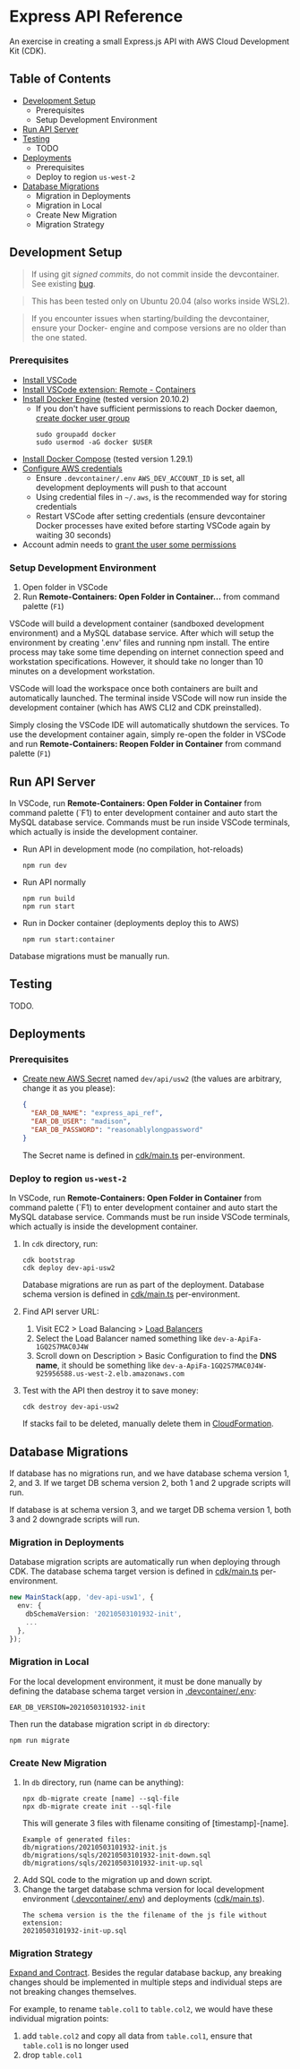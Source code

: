 # Express API Reference
An exercise in creating a small Express.js API with AWS Cloud Development Kit (CDK).


## Table of Contents
- [Development Setup](#development-setup)
  - Prerequisites
  - Setup Development Environment
- [Run API Server](#run-api-server)
- [Testing](#testing)
  - TODO
- [Deployments](#deployments)
  - Prerequisites
  - Deploy to region `us-west-2`
- [Database Migrations](#database-migrations)
  - Migration in Deployments
  - Migration in Local
  - Create New Migration
  - Migration Strategy


## Development Setup
> If using git *signed commits*, do not commit inside the devcontainer. See existing [bug](https://github.com/microsoft/vscode-remote-release/issues/2925).

> This has been tested only on Ubuntu 20.04 (also works inside WSL2).

> If you encounter issues when starting/building the devcontainer, ensure your Docker- engine and compose versions are no older than the one stated.

### Prerequisites
- [Install VSCode](https://code.visualstudio.com)
- [Install VSCode extension: Remote - Containers](https://marketplace.visualstudio.com/items?itemName=ms-vscode-remote.remote-containers)
- [Install Docker Engine](https://docs.docker.com/engine/install) (tested version 20.10.2)
  - If you don't have sufficient permissions to reach Docker daemon, [create docker user group](https://docs.docker.com/engine/install/linux-postinstall)
    ```
    sudo groupadd docker
    sudo usermod -aG docker $USER
    ```
- [Install Docker Compose](https://docs.docker.com/compose/install) (tested version 1.29.1)
- [Configure AWS credentials](https://docs.aws.amazon.com/cdk/latest/guide/getting_started.html#getting_started_prerequisites)
  - Ensure `.devcontainer/.env` `AWS_DEV_ACCOUNT_ID` is set, all development deployments will push to that account
  - Using credential files in `~/.aws`, is the recommended way for storing credentials
  - Restart VSCode after setting credentials (ensure devcontainer Docker processes have exited before starting VSCode again by waiting 30 seconds)
- Account admin needs to [grant the user some permissions](docs/aws-deployment-account-permissions.md)

### Setup Development Environment
1. Open folder in VSCode
2. Run **Remote-Containers: Open Folder in Container...** from command palette (`F1`)

VSCode will build a development container (sandboxed development environment) and a MySQL database service. After which will setup the environment by creating '.env' files and running npm install. The entire process may take some time depending on internet connection speed and workstation specifications. However, it should take no longer than 10 minutes on a development workstation.

VSCode will load the workspace once both containers are built and automatically launched. The terminal inside VSCode will now run inside the development container (which has AWS CLI2 and CDK preinstalled).

Simply closing the VSCode IDE will automatically shutdown the services. To use the development container again, simply re-open the folder in VSCode and run **Remote-Containers: Reopen Folder in Container** from command palette (`F1`)


## Run API Server
In VSCode, run **Remote-Containers: Open Folder in Container** from command palette (`F1) to enter development container and auto start the MySQL database service. Commands must be run inside VSCode terminals, which actually is inside the development container.

- Run API in development mode (no compilation, hot-reloads)
    ```
    npm run dev
    ```
- Run API normally
    ```
    npm run build
    npm run start
    ```
- Run in Docker container (deployments deploy this to AWS)
    ```
    npm run start:container
    ```

Database migrations must be manually run.


## Testing
TODO.


## Deployments

### Prerequisites
- [Create new AWS Secret](https://us-west-2.console.aws.amazon.com/secretsmanager/home?region=us-west-2#!/listSecrets) named `dev/api/usw2` (the values are arbitrary, change it as you please):
    ```json
    {
      "EAR_DB_NAME": "express_api_ref",
      "EAR_DB_USER": "madison",
      "EAR_DB_PASSWORD": "reasonablylongpassword"
    }
    ```
    The Secret name is defined in [cdk/main.ts](cdk/main.ts) per-environment.

### Deploy to region `us-west-2`
In VSCode, run **Remote-Containers: Open Folder in Container** from command palette (`F1) to enter development container and auto start the MySQL database service. Commands must be run inside VSCode terminals, which actually is inside the development container.

1. In `cdk` directory, run:
    ```
    cdk bootstrap
    cdk deploy dev-api-usw2
    ```
    Database migrations are run as part of the deployment. Database schema version is defined in [cdk/main.ts](cdk/main.ts) per-environment.

2. Find API server URL:
    1. Visit EC2 > Load Balancing > [Load Balancers](https://us-west-2.console.aws.amazon.com/ec2/v2/home?region=us-west-2#LoadBalancers:)
    2. Select the Load Balancer named something like `dev-a-ApiFa-1GQ2S7MAC0J4W`
    3. Scroll down on Description > Basic Configuration to find the **DNS name**, it should be something like `dev-a-ApiFa-1GQ2S7MAC0J4W-925956588.us-west-2.elb.amazonaws.com`

3. Test with the API then destroy it to save money:
    ```
    cdk destroy dev-api-usw2
    ```
    If stacks fail to be deleted, manually delete them in [CloudFormation](https://us-west-2.console.aws.amazon.com/cloudformation/home?region=us-west-2).

## Database Migrations
If database has no migrations run, and we have database schema version 1, 2, and 3. If we target DB schema version 2, both 1 and 2 upgrade scripts will run.

If database is at schema version 3, and we target DB schema version 1, both 3 and 2 downgrade scripts will run.

### Migration in Deployments
Database migration scripts are automatically run when deploying through CDK. The database schema target version is defined in [cdk/main.ts](cdk/main.ts) per-environment.
```typescript
new MainStack(app, 'dev-api-usw1', {
  env: {
    dbSchemaVersion: '20210503101932-init',
    ...
  },
});
```

### Migration in Local
For the local development environment, it must be done manually by defining the database schema target version in [.devcontainer/.env](.devcontainer/.env):
```
EAR_DB_VERSION=20210503101932-init
```

Then run the database migration script in `db` directory:
```
npm run migrate
```

### Create New Migration
1. In `db` directory, run (name can be anything):
    ```
    npx db-migrate create [name] --sql-file
    npx db-migrate create init --sql-file
    ```
    This will generate 3 files with filename consiting of [timestamp]-[name].
    ```
    Example of generated files:
    db/migrations/20210503101932-init.js
    db/migrations/sqls/20210503101932-init-down.sql
    db/migrations/sqls/20210503101932-init-up.sql
    ```
2. Add SQL code to the migration up and down script.
3. Change the target database schma version for local development environment ([.devcontainer/.env](.devcontainer/.env)) and deployments ([cdk/main.ts](cdk/main.ts)).
    ```
    The schema version is the the filename of the js file without extension:
    20210503101932-init-up.sql
    ```

### Migration Strategy
[Expand and Contract](https://www.tim-wellhausen.de/papers/ExpandAndContract/ExpandAndContract.html). Besides the regular database backup, any breaking changes should be implemented in multiple steps and individual steps are not breaking changes themselves.

For example, to rename `table.col1` to `table.col2`, we would have these individual migration points:
1. add `table.col2` and copy all data from `table.col1`, ensure that `table.col1` is no longer used
2. drop `table.col1`